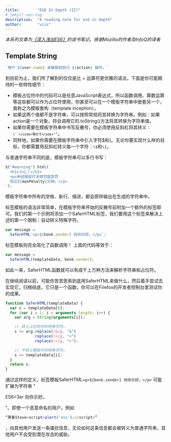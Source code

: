```yaml
---
title:        "ES6 In Depth (II)"
# jekyll-seo-tag
description:  "A reading note for es6 in depth"
author:       "viix"
---
```


_本系列文章为[《深入浅出ES6》](http://www.infoq.com/cn/es6-in-depth/)的读书笔记，感谢Mozilla的作者及InfoQ的译者_


## Template String

```javascript
`用户 ${user.name} 未被授权执行 ${action} 操作。`
```

到目前为止，我们所了解到的仅仅是比 + 运算符更优雅的语法，下面是你可能期待的一些特性细节：

- 模板占位符中的代码可以是任意JavaScript表达式，所以函数调用、算数运算等这些都可以作为占位符使用，你甚至可以在一个模板字符串中嵌套另一个，我称之为模板套构（template inception）。
- 如果这两个值都不是字符串，可以按照常规将其转换为字符串。例如：如果action是一个对象，将会调用它的.toString()方法将其转换为字符串值。
- 如果你需要在模板字符串中书写反撇号，你必须使用反斜杠将其转义：<code>`\``</code>等价于<code>"`"</code>。
- 同样地，如果你需要在模板字符串中引入字符$和{。无论你要实现什么样的目标，你都需要用反斜杠转义每一个字符：`\$`和`\{`。

与普通字符串不同的是，模板字符串可以多行书写：

```javascript
$("#warning").html(`
  <h1>小心！>/h1>
  <p>未经授权打冰球可能受罚
  将近${maxPenalty}分钟。</p>
`);
```

模板字符串中所有的空格、新行、缩进，都会原样输出在生成的字符串中。

标签模板的语法非常简单，在模板字符串开始的反撇号前附加一个额外的标签即可。我们的第一个示例将添加一个SaferHTML标签，我们要用这个标签来解决上述的第一个限制：自动转义特殊字符。

```javascript
var message =
  SaferHTML`<p>${bonk.sender} 向你示好。</p>`;
```

标签模板则完全简化了函数调用！
上面的代码等效于：

```javascript
var message =
  SaferHTML(templateData, bonk.sender);
```

如此一来，SaferHTML函数就可以有成千上万种方法来解析字符串和占位符。

在继续阅读以前，可能你苦苦思索到底用SaferHTML来做什么，然后着手尝试去实现它，归根结底，它只是一个函数，你可以在Firefox的开发者控制台里测试你的成果。

```javascript
function SaferHTML(templateData) {
  var s = templateData[0];
  for (var i = 1; i < arguments.length; i++) {
    var arg = String(arguments[i]);

    // 转义占位符中的特殊字符。
    s += arg.replace(/&/g, "&")
            .replace(/</g, "<")
            .replace(/</g, ">");

    // 不转义模板中的特殊字符。
    s += templateData[i];
  }
  return s;
}
```

通过这样的定义，标签模板SaferHTML`<p>${bonk.sender} 向你示好。</p>` 可能扩展为字符串 "<p>ES6<3er 向你示好。</p>"。即使一个恶意命名的用户，例如

```javascript
“黑客Steve<script>alert('xss');</script>”
```

，向其他用户发送一条骚扰信息，无论如何这条信息都会被转义为普通字符串，其他用户不会受到潜在攻击的威胁。

